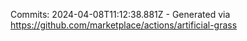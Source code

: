 Commits: 2024-04-08T11:12:38.881Z - Generated via https://github.com/marketplace/actions/artificial-grass
<br>
